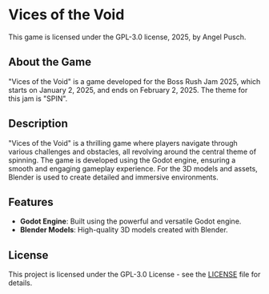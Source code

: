 # Vices of the Void

This game is licensed under the GPL-3.0 license, 2025, by Angel Pusch.

## About the Game

"Vices of the Void" is a game developed for the Boss Rush Jam 2025, which starts on January 2, 2025, and ends on February 2, 2025. The theme for this jam is "SPIN".

## Description

"Vices of the Void" is a thrilling game where players navigate through various challenges and obstacles, all revolving around the central theme of spinning. The game is developed using the Godot engine, ensuring a smooth and engaging gameplay experience. For the 3D models and assets, Blender is used to create detailed and immersive environments.

## Features

- **Godot Engine**: Built using the powerful and versatile Godot engine.
- **Blender Models**: High-quality 3D models created with Blender.

## License

This project is licensed under the GPL-3.0 License - see the [LICENSE](LICENSE) file for details.
